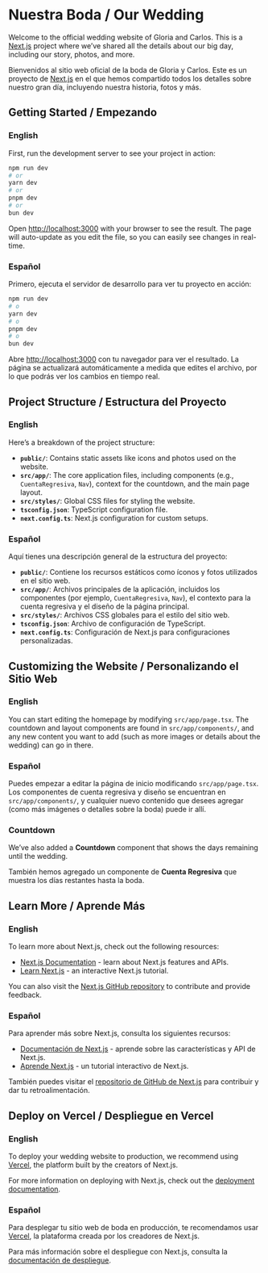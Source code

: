# Nuestra Boda / Our Wedding

Welcome to the official wedding website of Gloria and Carlos. This is a [Next.js](https://nextjs.org) project where we’ve shared all the details about our big day, including our story, photos, and more.

Bienvenidos al sitio web oficial de la boda de Gloria y Carlos. Este es un proyecto de [Next.js](https://nextjs.org) en el que hemos compartido todos los detalles sobre nuestro gran día, incluyendo nuestra historia, fotos y más.

## Getting Started / Empezando

### English
First, run the development server to see your project in action:

```bash
npm run dev
# or
yarn dev
# or
pnpm dev
# or
bun dev
```

Open [http://localhost:3000](http://localhost:3000) with your browser to see the result. The page will auto-update as you edit the file, so you can easily see changes in real-time.

### Español
Primero, ejecuta el servidor de desarrollo para ver tu proyecto en acción:

```bash
npm run dev
# o
yarn dev
# o
pnpm dev
# o
bun dev
```

Abre [http://localhost:3000](http://localhost:3000) con tu navegador para ver el resultado. La página se actualizará automáticamente a medida que edites el archivo, por lo que podrás ver los cambios en tiempo real.

## Project Structure / Estructura del Proyecto

### English
Here’s a breakdown of the project structure:

- **`public/`**: Contains static assets like icons and photos used on the website.
- **`src/app/`**: The core application files, including components (e.g., `CuentaRegresiva`, `Nav`), context for the countdown, and the main page layout.
- **`src/styles/`**: Global CSS files for styling the website.
- **`tsconfig.json`**: TypeScript configuration file.
- **`next.config.ts`**: Next.js configuration for custom setups.

### Español
Aquí tienes una descripción general de la estructura del proyecto:

- **`public/`**: Contiene los recursos estáticos como íconos y fotos utilizados en el sitio web.
- **`src/app/`**: Archivos principales de la aplicación, incluidos los componentes (por ejemplo, `CuentaRegresiva`, `Nav`), el contexto para la cuenta regresiva y el diseño de la página principal.
- **`src/styles/`**: Archivos CSS globales para el estilo del sitio web.
- **`tsconfig.json`**: Archivo de configuración de TypeScript.
- **`next.config.ts`**: Configuración de Next.js para configuraciones personalizadas.

## Customizing the Website / Personalizando el Sitio Web

### English
You can start editing the homepage by modifying `src/app/page.tsx`. The countdown and layout components are found in `src/app/components/`, and any new content you want to add (such as more images or details about the wedding) can go in there.

### Español
Puedes empezar a editar la página de inicio modificando `src/app/page.tsx`. Los componentes de cuenta regresiva y diseño se encuentran en `src/app/components/`, y cualquier nuevo contenido que desees agregar (como más imágenes o detalles sobre la boda) puede ir allí.

### Countdown

We’ve also added a **Countdown** component that shows the days remaining until the wedding.

También hemos agregado un componente de **Cuenta Regresiva** que muestra los días restantes hasta la boda.

## Learn More / Aprende Más

### English
To learn more about Next.js, check out the following resources:

- [Next.js Documentation](https://nextjs.org/docs) - learn about Next.js features and APIs.
- [Learn Next.js](https://nextjs.org/learn) - an interactive Next.js tutorial.

You can also visit the [Next.js GitHub repository](https://github.com/vercel/next.js) to contribute and provide feedback.

### Español
Para aprender más sobre Next.js, consulta los siguientes recursos:

- [Documentación de Next.js](https://nextjs.org/docs) - aprende sobre las características y API de Next.js.
- [Aprende Next.js](https://nextjs.org/learn) - un tutorial interactivo de Next.js.

También puedes visitar el [repositorio de GitHub de Next.js](https://github.com/vercel/next.js) para contribuir y dar tu retroalimentación.

## Deploy on Vercel / Despliegue en Vercel

### English
To deploy your wedding website to production, we recommend using [Vercel](https://vercel.com/new?utm_medium=default-template&filter=next.js&utm_source=create-next-app&utm_campaign=create-next-app-readme), the platform built by the creators of Next.js.

For more information on deploying with Next.js, check out the [deployment documentation](https://nextjs.org/docs/app/building-your-application/deploying).

### Español
Para desplegar tu sitio web de boda en producción, te recomendamos usar [Vercel](https://vercel.com/new?utm_medium=default-template&filter=next.js&utm_source=create-next-app&utm_campaign=create-next-app-readme), la plataforma creada por los creadores de Next.js.

Para más información sobre el despliegue con Next.js, consulta la [documentación de despliegue](https://nextjs.org/docs/app/building-your-application/deploying).
